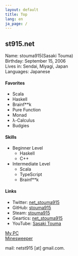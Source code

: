 ```yaml
---
layout: default
title: Top
lang: en
ja_page: /
---
```


## st915.net

Name: stouma915(Sasaki Touma)<br>
Birthday: September 15, 2006<br>
Lives in: Sendai, Miyagi, Japan<br>
Languages: Japanese
#### Favorites
- Scala
- Haskell
- Brainf\*\*k
- Pure Function
- Monad
- λ-Calculus
- Budgies

#### Skills
- Beginner Level
  - Haskell
  - C++
- Intermediate Level
  - Scala
  - TypeScript
  - Brainf\*\*k

#### Links
* Twitter: [net_stouma915](https://twitter.com/net_stouma915)
* GitHub: [stouma915](https://github.com/stouma915)
* Steam: [stouma915](https://steamcommunity.com/profiles/76561199242758778)
* Geartics: [net_stouma915](https://www.geartics.com/net_stouma915)
* YouTube: [Sasaki Touma](https://www.youtube.com/channel/UCJmPPeZmL-OC03-zSb2Dcwg)

[My PC](/pcs/en/)<br>
[Minesweeper](https://stouma915.github.io/minesweeper/)

mail: netst915 \[at] gmail.com.
